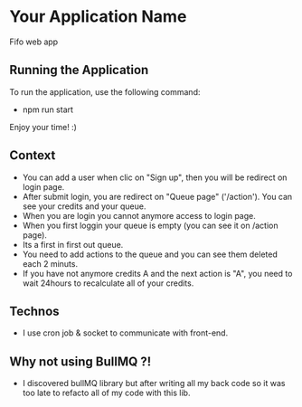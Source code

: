 # Your Application Name
Fifo web app

## Running the Application
To run the application, use the following command:
- npm run start

Enjoy your time! :)

## Context
- You can add a user when clic on "Sign up", then you will be redirect on login page.
- After submit login, you are redirect on "Queue page" ('/action'). You can see your credits and your queue. 
- When you are login you cannot anymore access to login page.
- When you first loggin your queue is empty (you can see it on /action page). 
- Its a first in first out queue.
- You need to add actions to the queue and you can see them deleted each 2 minuts.
- If you have not anymore credits A and the next action is "A", you need to wait 24hours to recalculate all of your credits.

## Technos

- I use cron job & socket to communicate with front-end.

## Why not using BullMQ ?!
- I discovered bullMQ library but after writing all my back code so it was too late to refacto all of my code with this lib.

